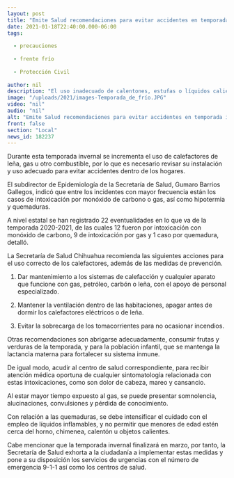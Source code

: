 ```yaml
---
layout: post
title: "Emite Salud recomendaciones para evitar accidentes en temporada invernal"
date: 2021-01-18T22:40:00.000-06:00
tags:
  
  - precauciones
  
  - frente frío
  
  - Protección Civil
  
author: nil
description: "El uso inadecuado de calentones, estufas o líquidos calientes puede provocar distintos accidentes que afectan la salud"
image: "/uploads/2021/images-Temporada_de_frío.JPG"
video: "nil"
audio: "nil"
alt: "Emite Salud recomendaciones para evitar accidentes en temporada invernal"
front: false
section: "Local"
news_id: 182237
---
```


Durante esta temporada invernal se incrementa el uso de calefactores de leña, gas u otro combustible, por lo que es necesario revisar su instalación y uso adecuado para evitar accidentes dentro de los hogares.

El subdirector de Epidemiología de la Secretaría de Salud, Gumaro Barrios Gallegos, indicó que entre los incidentes con mayor frecuencia están los casos de intoxicación por monóxido de carbono o gas, así como hipotermia y quemaduras.

A nivel estatal se han registrado 22 eventualidades en lo que va de la temporada 2020-2021, de las cuales 12 fueron por intoxicación con monóxido de carbono, 9 de intoxicación por gas y 1 caso por quemadura, detalló.

La Secretaría de Salud Chihuahua recomienda las siguientes acciones para el uso correcto de los calefactores, además de las medidas de prevención.

 

1. Dar mantenimiento a los sistemas de calefacción y cualquier aparato que funcione con gas, petróleo, carbón o leña, con el apoyo de personal especializado.

 

2. Mantener la ventilación dentro de las habitaciones, apagar antes de dormir los calefactores eléctricos o de leña.

 

3. Evitar la sobrecarga de los tomacorrientes para no ocasionar incendios.


Otras recomendaciones son abrigarse adecuadamente, consumir frutas y verduras de la temporada, y para la población infantil, que se mantenga la lactancia materna para fortalecer su sistema inmune.

De igual modo, acudir al centro de salud correspondiente, para recibir atención médica oportuna de cualquier sintomatología relacionada con estas intoxicaciones, como son dolor de cabeza, mareo y cansancio.

Al estar mayor tiempo expuesto al gas, se puede presentar somnolencia, alucinaciones, convulsiones y pérdida de conocimiento.

Con relación a las quemaduras, se debe intensificar el cuidado con el empleo de líquidos inflamables, y no permitir que menores de edad estén cerca del horno, chimenea, calentón u objetos calientes.

Cabe mencionar que la temporada invernal finalizará en marzo, por tanto, la Secretaría de Salud exhorta a la ciudadanía a implementar estas medidas y pone a su disposición los servicios de urgencias con el número de emergencia 9-1-1 así como los centros de salud.